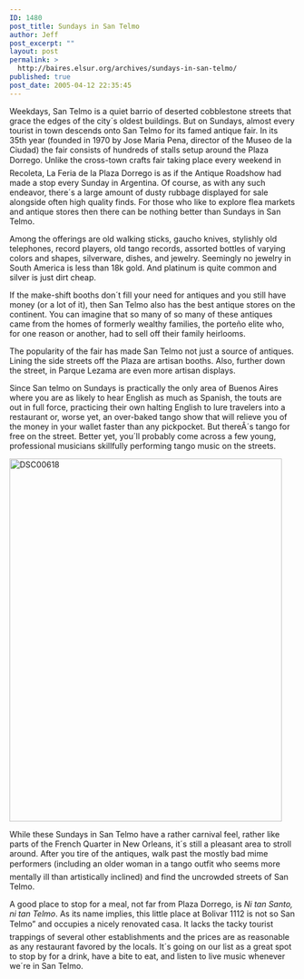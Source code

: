 ```yaml
---
ID: 1480
post_title: Sundays in San Telmo
author: Jeff
post_excerpt: ""
layout: post
permalink: >
  http://baires.elsur.org/archives/sundays-in-san-telmo/
published: true
post_date: 2005-04-12 22:35:45
---
```

Weekdays, San Telmo is a quiet barrio of deserted cobblestone streets that grace the edges of the city´s oldest buildings. But on Sundays, almost every tourist in town descends onto San Telmo for its famed antique fair. In its 35th year (founded in 1970 by Jose Maria Pena, director of the Museo de la Ciudad) the fair consists of hundreds of stalls setup around the Plaza Dorrego. Unlike the cross-town crafts fair taking place every weekend in Recoleta, La Feria de la Plaza Dorrego is as if the Antique Roadshow had made a stop every Sunday in Argentina. Of course, as with any such endeavor, there´s a large amount of dusty rubbage displayed for sale alongside often high quality finds. For those who like to explore flea markets and antique stores then there can be nothing better than Sundays in San Telmo. 

Among the offerings  are old walking sticks, gaucho knives, stylishly old telephones, record players, old tango records, assorted bottles of varying colors and shapes, silverware, dishes, and jewelry. Seemingly no jewelry in South America is less than 18k gold. And platinum is quite common and silver is just dirt cheap.

If the make-shift booths don´t fill your need for antiques and you still have money (or a lot of it), then San Telmo also has the best antique stores on the continent. You can imagine that so many of so many of these antiques came from the homes of formerly wealthy families, the porteño elite who, for one reason or another, had to sell off their family heirlooms.

The popularity of the fair has made San Telmo not just a source of antiques. Lining the side streets off the Plaza are artisan booths. Also, further down the street, in Parque Lezama are even more artisan displays.

Since San telmo on Sundays is practically the only area of Buenos Aires where you are as likely to hear English as much as Spanish, the touts are out in full force, practicing their own halting English to lure travelers into a restaurant or, worse yet, an over-baked tango show that will relieve you of the money in your wallet faster than any pickpocket. But thereÂ´s tango for free on the street. Better yet, you´ll probably come across a few young, professional musicians skillfully performing tango music on the streets.

<a data-flickr-embed="true"  href="https://www.flickr.com/photos/jeffbarry/25052760393/in/datetaken/" title="DSC00618"><img src="https://farm2.staticflickr.com/1648/25052760393_e442477a41_z.jpg" width="480" height="640" alt="DSC00618"></a> 

While these Sundays in San Telmo have a rather carnival feel, rather like parts of the French Quarter in New Orleans, it´s still a pleasant area to stroll around. After you tire of the antiques, walk past the mostly bad mime performers (including an older woman in a tango outfit who seems more mentally ill than artistically inclined) and find the uncrowded streets of San Telmo. 

A good place to stop for a meal, not far from Plaza Dorrego, is <em>Ni tan Santo, ni tan Telmo</em>. As its name implies, this little place at Bolivar 1112 is not so San Telmo&#8221; and  occupies a nicely renovated casa. It lacks the tacky tourist trappings of several other establishments and the prices are as reasonable as any restaurant favored by the locals. It´s going on our list as a great spot to stop by for a drink, have a bite to eat, and listen to live music whenever we´re in San Telmo.